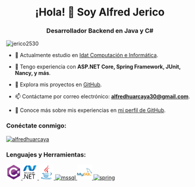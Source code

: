 <h1 align="center">¡Hola! 👋 Soy Alfred Jerico</h1>
<h3 align="center">Desarrollador Backend en Java y C#</h3>

<p align="left"> <img src="https://komarev.com/ghpvc/?username=jerico2530&label=Visitas%20al%20perfil&color=0e75b6&style=flat" alt="jerico2530" /> </p>

- 🔭 Actualmente estudio en [Idat Computación e Informática](https://www.idat.edu.pe/).

- 🌱 Tengo experiencia con **ASP.NET Core, Spring Framework, JUnit, Nancy, y más**.

- 💼 Explora mis proyectos en [GitHub](https://github.com/Jerico2530?tab=repositories).

- 📫 Contáctame por correo electrónico: **alfredhuarcaya30@gmail.com**.

- 📄 Conoce más sobre mis experiencias en [mi perfil de GitHub](https://github.com/Jerico2530?tab=repositories).

<h3 align="left">Conéctate conmigo:</h3>
<p align="left">
  <a href="https://linkedin.com/in/alfredhuarcaya" target="blank">
    <img align="center" src="https://raw.githubusercontent.com/rahuldkjain/github-profile-readme-generator/master/src/images/icons/Social/linked-in-alt.svg" alt="alfredhuarcaya" height="30" width="40" />
  </a>
</p>

<h3 align="left">Lenguajes y Herramientas:</h3>
<p align="left">
  <a href="https://docs.microsoft.com/en-us/dotnet/csharp/" target="_blank">
    <img src="https://raw.githubusercontent.com/devicons/devicon/master/icons/csharp/csharp-original.svg" alt="csharp" width="40" height="40"/>
  </a>
  <a href="https://dotnet.microsoft.com/" target="_blank">
    <img src="https://raw.githubusercontent.com/devicons/devicon/master/icons/dot-net/dot-net-original-wordmark.svg" alt="dotnet" width="40" height="40"/>
  </a>
  <a href="https://www.java.com" target="_blank">
    <img src="https://raw.githubusercontent.com/devicons/devicon/master/icons/java/java-original.svg" alt="java" width="40" height="40"/>
  </a>
  <a href="https://www.microsoft.com/en-us/sql-server" target="_blank">
    <img src="https://www.svgrepo.com/show/303229/microsoft-sql-server-logo.svg" alt="mssql" width="40" height="40"/>
  </a>
  <a href="https://www.mysql.com/" target="_blank">
    <img src="https://raw.githubusercontent.com/devicons/devicon/master/icons/mysql/mysql-original-wordmark.svg" alt="mysql" width="40" height="40"/>
  </a>
  <a href="https://spring.io/" target="_blank">
    <img src="https://www.vectorlogo.zone/logos/springio/springio-icon.svg" alt="spring" width="40" height="40"/>
  </a>
</p>
